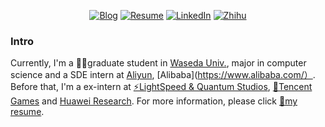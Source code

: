 <p align="center">
	<a href="https://fuujiro.github.io/"><img src="https://img.shields.io/badge/Blog-60k%20pageviews-yellow" alt="Blog"></a>
	<a href="https://github.com/fuujiro/myResume/blob/main/ZiyangFeng_en_US-zh_CN.pdf"><img src="https://img.shields.io/badge/Resume-jarryfeng-orange" alt="Resume"></a>
<!-- 	<a href="https://twitter.com/fuujirooo"><img src="https://img.shields.io/twitter/follow/fuujiro.svg?style=social" alt="Twitter"></a> -->
	<a href="https://www.linkedin.com/in/%E5%AD%90%E6%89%AC-%E5%86%AF-4b4339156/"><img src="https://img.shields.io/badge/LinkedIn-Ziyang Feng-blue" alt="LinkedIn"></a>
	<a href="https://www.zhihu.com/people/fuujiro"><img src="https://img.shields.io/badge/%E7%9F%A5%E4%B9%8E-fuujiro-blueviolet" alt="Zhihu"></a>
        <!--
	<a href="http://gaocegege.com/resume/cn/"><img src="https://img.shields.io/badge/%E7%AE%80%E5%8E%86-%E4%B8%AD%E6%96%87-blue.svg" alt="Resume in Chinese"></a>
        -->
</p>


### Intro
Currently, I'm a 
👨‍💻graduate student in [Waseda Univ.](https://www.waseda.jp/top/en/), major in computer science and a SDE intern at [Aliyun](https://www.alibabacloud.com/), [Alibaba](https://www.alibaba.com/）. Before that, I'm a ex-intern at 
[⚡LightSpeed & Quantum Studios](https://www.facebook.com/LightspeedQuantum/), [🐧Tencent Games](https://twitter.com/tencentgames) and [Huawei Research](https://twitter.com/Huawei). For more information, please click [📄my resume](https://github.com/fuujiro/myResume/blob/main/ZiyangFeng_en_US-zh_CN.pdf).

<!--
<p align="center">
<img src="https://github-readme-stats.vercel.app/api/top-langs/?username=fuujiro&layout=compact&theme=merko" width="250">
</p>

<!--
**gaocegege/gaocegege** is a ✨ _special_ ✨ repository because its `README.md` (this file) appears on your GitHub profile.

Here are some ideas to get you started:

- 🔭 I’m currently working on ...
- 🌱 I’m currently learning ...
- 👯 I’m looking to collaborate on ...
- 🤔 I’m looking for help with ...
- 💬 Ask me about ...
- 📫 How to reach me: ...
- 😄 Pronouns: ...
- ⚡ Fun fact: ...
-->

